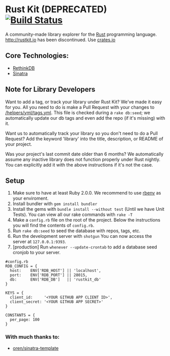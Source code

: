 Rust Kit (DEPRECATED) [![Build Status](https://travis-ci.org/rgawdzik/rustkit.svg?branch=master)](https://travis-ci.org/rgawdzik/rustkit)
=======

A community-made library explorer for the [Rust](https://github.com/rust-lang/rust) programming language. http://rustkit.io has been discontinued. Use [crates.io](https://crates.io/)

## Core Technologies:
 - [RethinkDB](http://rethinkdb.com/)
 - [Sinatra](http://www.sinatrarb.com/)

Note for Library Developers
-----
Want to add a tag, or track your library under Rust Kit? We've made it easy for you. All you need to do is make a Pull Request
with your changes to [/helpers/yml/tags.yml](https://github.com/rgawdzik/rustkit/blob/master/helpers/yml/tags.yml).
This file is checked during a ```rake db:seed```; we automatically update our db tags and even add the repo (if it's missing) with it.

Want us to automatically track your library so you don't need to do a Pull Request? Add the keyword 'library' into the title, description, or README of your project.

Was your project's last commit date older than 6 months? We automatically assume any inactive library does not function properly under Rust nightly. You can explicitly add it with the above instructions if it's not the case.

Setup
-----
1. Make sure to have at least Ruby 2.0.0. We recommend to use [rbenv](https://github.com/sstephenson/rbenv) as your enviroment.
2. Install bundler with ```gem install bundler```
3. Install the gems with ```bundle install --without test``` (Until we have Unit Tests). You can view all our rake commands with ```rake -T```
4. Make a ```config.rb``` file on the root of the project. Below the instructions you will find the contents of ```config.rb```.
5. Run ```rake db:seed``` to seed the database with repos, tags, etc.
6. Run the development server with ```shotgun``` You can now access the server at ```127.0.0.1:9393```.
7. [production] Run ```whenever --update-crontab``` to add a database seed cronjob to your server.

```
#config.rb
RDB_CONFIG = {
  host:    ENV['RDB_HOST'] || 'localhost',
  port:    ENV['RDB_PORT'] || 28015,
  db:      ENV['RDB_DB']   || 'rustkit_db'
}

KEYS = {
  client_id:     '<YOUR GITHUB APP CLIENT ID>',
  client_secret: '<YOUR GITHUB APP SECRET>'
}

CONSTANTS = {
  per_page: 100
}
```

### With much thanks to:

 - [oren/sinatra-template](https://github.com/oren/sinatra-template)
